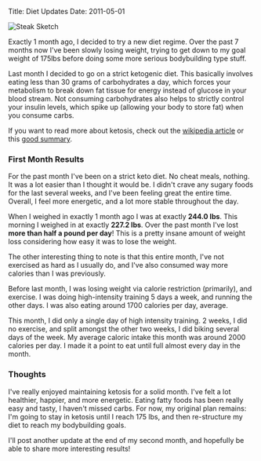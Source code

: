 Title: Diet Updates
Date: 2011-05-01


![Steak Sketch][]


Exactly 1 month ago, I decided to try a new diet regime.  Over the past 7
months now I've been slowly losing weight, trying to get down to my goal weight
of 175lbs before doing some more serious bodybuilding type stuff.

Last month I decided to go on a strict ketogenic diet.  This basically involves
eating less than 30 grams of carbohydrates a day, which forces your metabolism
to break down fat tissue for energy instead of glucose in your blood stream.
Not consuming carbohydrates also helps to strictly control your insulin levels,
which spike up (allowing your body to store fat) when you consume carbs.

If you want to read more about ketosis, check out the [wikipedia article][] or
this [good summary][].


### First Month Results

For the past month I've been on a strict keto diet.  No cheat meals, nothing.
It was a lot easier than I thought it would be.  I didn't crave any sugary
foods for the last several weeks, and I've been feeling great the entire time.
Overall, I feel more energetic, and a lot more stable throughout the day.

When I weighed in exactly 1 month ago I was at exactly **244.0 lbs**.  This
morning I weighed in at exactly **227.2 lbs**.  Over the past month I've lost
**more than half a pound per day**!  This is a pretty insane amount of weight
loss considering how easy it was to lose the weight.

The other interesting thing to note is that this entire month, I've not
exercised as hard as I usually do, and I've also consumed way more calories
than I was previously.

Before last month, I was losing weight via calorie restriction (primarily), and
exercise.  I was doing high-intensity training 5 days a week, and running the
other days.  I was also eating around 1700 calories per day, average.

This month, I did only a single day of high intensity training.  2 weeks, I did
no exercise, and split amongst the other two weeks, I did biking several days of
the week.  My average caloric intake this month was around 2000 calories per
day.  I made it a point to eat until full almost every day in the month.


### Thoughts

I've really enjoyed maintaining ketosis for a solid month.  I've felt a lot
healthier, happier, and more energetic.  Eating fatty foods has been really
easy and tasty, I haven't missed carbs.  For now, my original plan remains: I'm
going to stay in ketosis until I reach 175 lbs, and then re-structure my diet
to reach my bodybuilding goals.

I'll post another update at the end of my second month, and hopefully be able
to share more interesting results!


  [Steak Sketch]: |filename|/images/2011/steak-sketch.png "Steak Sketch"
  [wikipedia article]: http://en.wikipedia.org/wiki/Ketogenesis "Ketosis Wiki Page"
  [good summary]: http://forum.bodybuilding.com/showthread.php?t=132598293 "Ketosis Summary"
